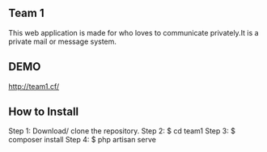 ## Team 1

This web application is made for who loves to communicate privately.It is a private mail or message system.

## DEMO

http://team1.cf/

## How to Install

Step 1: Download/ clone the repository.
Step 2: $ cd team1
Step 3: $ composer install
Step 4: $ php artisan serve

